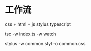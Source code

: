 # 工作流
css + html + js
stylus
typescript

tsc -w index.ts     -w watch

stylus -w common.styl -o common.css